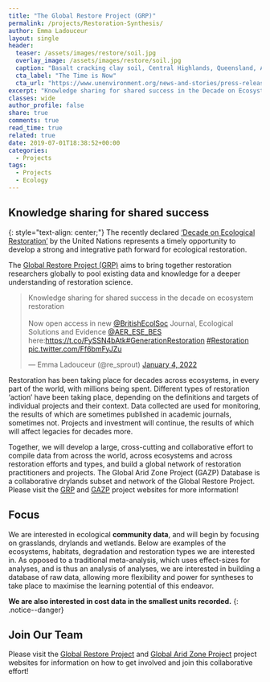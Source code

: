 ```yaml
---
title: "The Global Restore Project (GRP)"
permalink: /projects/Restoration-Synthesis/
author: Emma Ladouceur
layout: single
header:
  teaser: /assets/images/restore/soil.jpg
  overlay_image: /assets/images/restore/soil.jpg
  caption: "Basalt cracking clay soil, Central Highlands, Queensland, Australia."
  cta_label: "The Time is Now"
  cta_url: "https://www.unenvironment.org/news-and-stories/press-release/new-un-decade-ecosystem-restoration-offers-unparalleled-opportunity"
excerpt: "Knowledge sharing for shared success in the Decade on Ecosystem Restoration"
classes: wide
author_profile: false
share: true
comments: true
read_time: true
related: true
date: 2019-07-01T18:38:52+00:00
categories:
  - Projects
tags:
  - Projects
  - Ecology
---
```


## Knowledge sharing for shared success
{: style="text-align: center;"}
The recently declared [‘Decade on Ecological Restoration’](https://www.unenvironment.org/news-and-stories/press-release/new-un-decade-ecosystem-restoration-offers-unparalleled-opportunity) by the United Nations represents a timely opportunity to develop a strong and integrative path forward for ecological restoration. 


The [Global Restore Project (GRP)](https://www.globalrestoreproject.com) aims to bring together restoration researchers globally to pool existing data and knowledge for a deeper understanding of restoration science.

<blockquote class="twitter-tweet"><p lang="en" dir="ltr">Knowledge sharing for shared success in the decade on ecosystem restoration <br><br>Now open access in new <a href="https://twitter.com/BritishEcolSoc?ref_src=twsrc%5Etfw">@BritishEcolSoc</a> Journal, Ecological Solutions and Evidence <a href="https://twitter.com/AER_ESE_BES?ref_src=twsrc%5Etfw">@AER_ESE_BES</a> here:<a href="https://t.co/FySSN4bAtk">https://t.co/FySSN4bAtk</a><a href="https://twitter.com/hashtag/GenerationRestoration?src=hash&amp;ref_src=twsrc%5Etfw">#GenerationRestoration</a> <a href="https://twitter.com/hashtag/Restoration?src=hash&amp;ref_src=twsrc%5Etfw">#Restoration</a> <a href="https://t.co/Ff6bmFyJZu">pic.twitter.com/Ff6bmFyJZu</a></p>&mdash; Emma Ladouceur (@re_sprout) <a href="https://twitter.com/re_sprout/status/1478296690402729984?ref_src=twsrc%5Etfw">January 4, 2022</a></blockquote> <script async src="https://platform.twitter.com/widgets.js" charset="utf-8"></script>

Restoration has been taking place for decades across ecosystems, in every part of the world, with millions being spent. Different types of restoration ‘action’ have been taking place, depending on the definitions and targets of individual projects and their context. Data collected are used for monitoring, the results of which are sometimes published in academic journals, sometimes not. Projects and investment will continue, the results of which will affect legacies for decades more.

Together, we will develop a large, cross-cutting and collaborative effort to compile data from across the world, across ecosystems and across restoration efforts and types, and build a global network of restoration practitioners and projects. The Global Arid Zone Project (GAZP) Database is a collaborative drylands subset and network of the Global Restore Project. Please visit the [GRP](https://www.globalrestoreproject.com) and [GAZP](https://drylandrestore.com) project websites for more information!



## Focus
We are interested in ecological **community data**, and will begin by focusing on grasslands, drylands and wetlands. Below are examples of the ecosystems, habitats, degradation and restoration types we are interested in. As opposed to a traditional meta-analysis, which uses effect-sizes for analyses, and is thus an analysis of analyses, we are interested in building a database of raw data, allowing more flexibility and power for syntheses to take place to maximise the learning potential of this endeavor. 


**We are also interested in cost data in the smallest units recorded.**
{: .notice--danger}

 
## Join Our Team

Please visit the [Global Restore Project](https://www.globalrestoreproject.com) and [Global Arid Zone Project](https://drylandrestore.com) project websites for information on how to get involved and join this collaborative effort!

